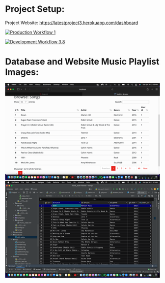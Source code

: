 # Project Setup:

Project Website: https://latestproject3.herokuapp.com/dashboard

[![Production Workflow 1](https://github.com/HamidRazavi7/hamidproject3/actions/workflows/prod.yml/badge.svg)](https://github.com/HamidRazavi7/hamidproject3/actions/workflows/prod.yml)



[![Development Workflow 3.8](https://github.com/HamidRazavi7/hamidproject3/actions/workflows/dev.yml/badge.svg)](https://github.com/HamidRazavi7/hamidproject3/actions/workflows/dev.yml)


# Database and Website Music Playlist Images:


![Running Program](Screenshots/Dashboard_CSV.png)
![Running Program](Screenshots/Playlist_Database.png)